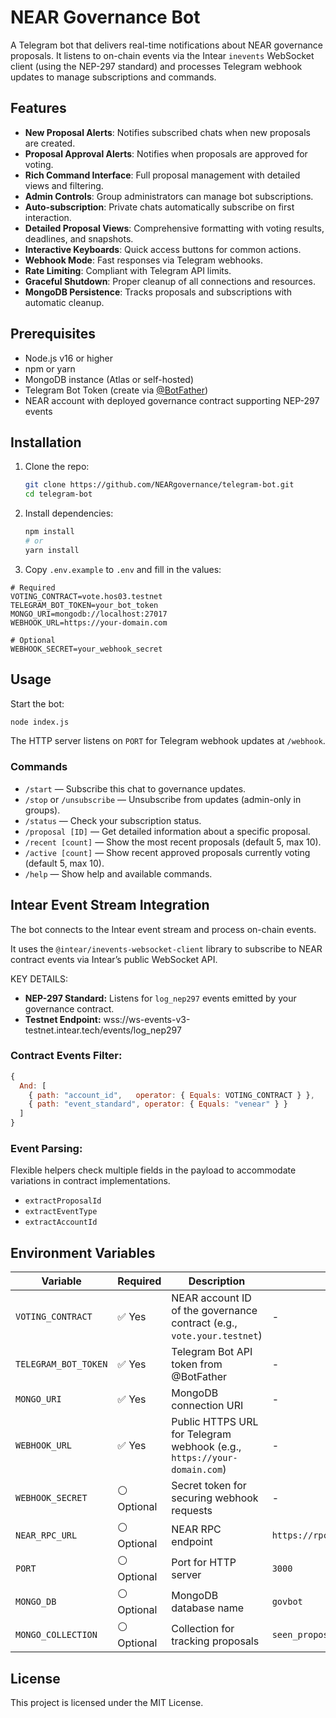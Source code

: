 # NEAR Governance Bot
A Telegram bot that delivers real-time notifications about NEAR governance proposals. It listens to on-chain events via the Intear `inevents` WebSocket client (using the NEP-297 standard) and processes Telegram webhook updates to manage subscriptions and commands.

## Features
- **New Proposal Alerts**: Notifies subscribed chats when new proposals are created.
- **Proposal Approval Alerts**: Notifies when proposals are approved for voting.
- **Rich Command Interface**: Full proposal management with detailed views and filtering.
- **Admin Controls**: Group administrators can manage bot subscriptions.
- **Auto-subscription**: Private chats automatically subscribe on first interaction.
- **Detailed Proposal Views**: Comprehensive formatting with voting results, deadlines, and snapshots.
- **Interactive Keyboards**: Quick access buttons for common actions.
- **Webhook Mode**: Fast responses via Telegram webhooks.
- **Rate Limiting**: Compliant with Telegram API limits.
- **Graceful Shutdown**: Proper cleanup of all connections and resources.
- **MongoDB Persistence**: Tracks proposals and subscriptions with automatic cleanup.

## Prerequisites
- Node.js v16 or higher
- npm or yarn
- MongoDB instance (Atlas or self-hosted)
- Telegram Bot Token (create via [@BotFather](https://t.me/BotFather))
- NEAR account with deployed governance contract supporting NEP-297 events

## Installation

1. Clone the repo:
    ```bash
    git clone https://github.com/NEARgovernance/telegram-bot.git
    cd telegram-bot
    ```

2. Install dependencies:
    ```bash
    npm install
    # or
    yarn install
    ```
3. Copy `.env.example` to `.env` and fill in the values:

```env
# Required
VOTING_CONTRACT=vote.hos03.testnet
TELEGRAM_BOT_TOKEN=your_bot_token
MONGO_URI=mongodb://localhost:27017
WEBHOOK_URL=https://your-domain.com

# Optional
WEBHOOK_SECRET=your_webhook_secret
```

## Usage
Start the bot:
```bash
node index.js
```
The HTTP server listens on `PORT` for Telegram webhook updates at `/webhook`.

### Commands
* `/start` — Subscribe this chat to governance updates.
* `/stop` or `/unsubscribe` — Unsubscribe from updates (admin-only in groups).
* `/status` — Check your subscription status.
* `/proposal [ID]` — Get detailed information about a specific proposal.
* `/recent [count]` — Show the most recent proposals (default 5, max 10).
* `/active [count]` — Show recent approved proposals currently voting (default 5, max 10).
* `/help` — Show help and available commands.

## Intear Event Stream Integration
The bot connects to the Intear event stream and process on-chain events.

It uses the `@intear/inevents-websocket-client` library to subscribe to NEAR contract events via Intear’s public WebSocket API.

KEY DETAILS:
* **NEP-297 Standard:** Listens for `log_nep297` events emitted by your governance contract.
* **Testnet Endpoint:** wss://ws-events-v3-testnet.intear.tech/events/log_nep297

### Contract Events Filter:
```js
{
  And: [
    { path: "account_id",   operator: { Equals: VOTING_CONTRACT } },
    { path: "event_standard", operator: { Equals: "venear" } }
  ]
}
```

### Event Parsing:
Flexible helpers check multiple fields in the payload to accommodate variations in contract implementations.

* `extractProposalId`
* `extractEventType`
* `extractAccountId`

## Environment Variables
| Variable             | Required | Description                                                            | Default |
| -------------------- | -------- | ---------------------------------------------------------------------- | ------- |
| `VOTING_CONTRACT`    | ✅ Yes   | NEAR account ID of the governance contract (e.g., `vote.your.testnet`) | - |
| `TELEGRAM_BOT_TOKEN` | ✅ Yes   | Telegram Bot API token from @BotFather                                 | - |
| `MONGO_URI`          | ✅ Yes   | MongoDB connection URI                                                 | - |
| `WEBHOOK_URL`        | ✅ Yes   | Public HTTPS URL for Telegram webhook (e.g., `https://your-domain.com`) | - |
| `WEBHOOK_SECRET`     | ⚪ Optional | Secret token for securing webhook requests                             | - |
| `NEAR_RPC_URL`       | ⚪ Optional | NEAR RPC endpoint                                                      | `https://rpc.testnet.near.org` |
| `PORT`               | ⚪ Optional | Port for HTTP server                                                   | `3000` |
| `MONGO_DB`           | ⚪ Optional | MongoDB database name                                                  | `govbot` |
| `MONGO_COLLECTION`   | ⚪ Optional | Collection for tracking proposals | `seen_proposals` |

## License
This project is licensed under the MIT License.
